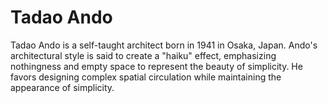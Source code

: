 # Tadao Ando

Tadao Ando is a self-taught architect born in 1941 in Osaka, Japan.
Ando's architectural style is said to create a "haiku" effect,
emphasizing nothingness and empty space to represent the beauty of
simplicity. He favors designing complex spatial circulation while
maintaining the appearance of simplicity.
